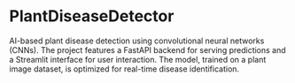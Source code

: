 # PlantDiseaseDetector
AI-based plant disease detection using convolutional neural networks (CNNs). The project features a FastAPI backend for serving predictions and a Streamlit interface for user interaction. The model, trained on a plant image dataset, is optimized for real-time disease identification.
